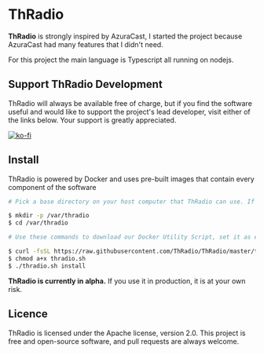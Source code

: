 # ThRadio

**ThRadio** is strongly inspired by AzuraCast, I started the project because AzuraCast had many features that I didn't need.

For this project the main language is Typescript all running on nodejs.

## Support ThRadio Development

ThRadio will always be available free of charge, but if you find the software useful and would like to support the project's lead developer, visit either of the links below. Your support is greatly appreciated.

[![ko-fi](https://ko-fi.com/img/githubbutton_sm.svg)](https://ko-fi.com/therhenals)

## Install

ThRadio is powered by Docker and uses pre-built images that contain every component of the software

```bash
# Pick a base directory on your host computer that ThRadio can use. If you're on Linux, you can follow the steps below to use the recommended directory:

$ mkdir -p /var/thradio
$ cd /var/thradio

# Use these commands to download our Docker Utility Script, set it as executable and then run the Docker installation process:

$ curl -fsSL https://raw.githubusercontent.com/ThRadio/ThRadio/master/thradio.sh > thradio.sh
$ chmod a+x thradio.sh
$ ./thradio.sh install
```

**ThRadio is currently in alpha.** If you use it in production, it is at your own risk.

## Licence

ThRadio is licensed under the Apache license, version 2.0. This project is free and open-source software, and pull requests are always welcome.

<!-- ## Dev Setup

```bash
# install dependencies
$ yarn install

# serve with hot reload at localhost:3000
$ yarn dev

# build for production and launch server
$ yarn build
$ yarn start

# generate static project
$ yarn generate
``` -->
